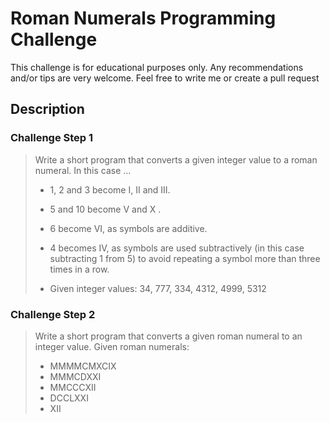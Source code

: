 # Roman Numerals Programming Challenge

This challenge is for educational purposes only. Any recommendations and/or tips are very welcome. Feel free to write me or create a pull request

## Description

### Challenge Step 1

> Write a short program that converts a given integer value to a roman numeral.
> In this case ...
> - 1, 2 and 3 become I, II and III.
>
> - 5 and 10 become V and X .
>
> - 6 become VI, as symbols are additive.
>
> - 4 becomes IV, as symbols are used subtractively (in this case subtracting 1 from 5) to avoid repeating a symbol more than three times in a row.
>
> - Given integer values: 34, 777, 334, 4312, 4999, 5312


### Challenge Step 2
> Write a short program that converts a given roman numeral to an integer value.
> Given roman numerals:
> - MMMMCMXCIX
> - MMMCDXXI
> - MMCCCXII
> - DCCLXXI
> - XII

